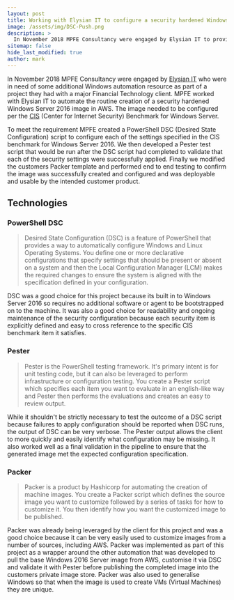 ```yaml
---
layout: post
title: Working with Elysian IT to configure a security hardened Windows Server VM Image in AWS
image: /assets/img/DSC-Push.png
description: >
  In November 2018 MPFE Consultancy were engaged by Elysian IT to provide Windows Automation services in support of a fixed term project they had with a major Financial Technology client. This post describes that engagement and the technology we implemented together to successfully deliver the requirement on time.
sitemap: false
hide_last_modified: true
author: mark
---
```


In November 2018 MPFE Consultancy were engaged by [Elysian IT](https://www.elysianit.com/) who were in need of some additional Windows automation resource as part of a project they had with a major Financial Technology client. MPFE worked with Elysian IT to automate the routine creation of a security hardened Windows Server 2016 image in AWS. The image needed to be configured per the [CIS](https://www.cisecurity.org/cis-benchmarks/) (Center for Internet Security) Benchmark for Windows Server.

To meet the requirement MPFE created a PowerShell DSC (Desired State Configuration) script to configure each of the settings specified in the CIS benchmark for Windows Server 2016. We then developed a Pester test script that would be run after the DSC script had completed to validate that each of the security settings were successfully applied. Finally we modified the customers Packer template and performed end to end testing to confirm the image was successfully created and configured and was deployable and usable by the intended customer product. 

## Technologies

### PowerShell DSC

> Desired State Configuration (DSC) is a feature of PowerShell that provides a way to automatically configure Windows and Linux Operating Systems. You define one or more declarative configurations that specify settings that should be present or absent on a system and then the Local Configuration Manager (LCM) makes the required changes to ensure the system is aligned with the specification defined in your configuration.

DSC was a good choice for this project because its built in to Windows Server 2016 so requires no additional software or agent to be bootstrapped on to the machine. It was also a good choice for readability and ongoing maintenance of the security configuration because each security item is explicitly defined and easy to cross reference to the specific CIS benchmark item it satisfies.

### Pester

> Pester is the PowerShell testing framework. It's primary intent is for unit testing code, but it can also be leveraged to perform infrastructure or configuration testing. You create a Pester script which specifies each item you want to evaluate in an english-like way and Pester then performs the evaluations and creates an easy to review output.

While it shouldn't be strictly necessary to test the outcome of a DSC script because failures to apply configuration should be reported when DSC runs, the output of DSC can be very verbose. The Pester output allows the client to more quickly and easily identify what configuration may be missing. It also worked well as a final validation in the pipeline to ensure that the generated image met the expected configuration specification.

### Packer

> Packer is a product by Hashicorp for automating the creation of machine images. You create a Packer script which defines the source image you want to customize followed by a series of tasks for how to customize it. You then identify how you want the customized image to be published.

Packer was already being leveraged by the client for this project and was a good choice because it can be very easily used to customize images from a number of sources, including AWS. Packer was implemented as part of this project as a wrapper around the other automation that was developed to pull the base Windows 2016 Server image from AWS, customise it via DSC and validate it with Pester before publishing the completed image into the customers private image store. Packer was also used to generalise Windows so that when the image is used to create VMs (Virtual Machines) they are unique.